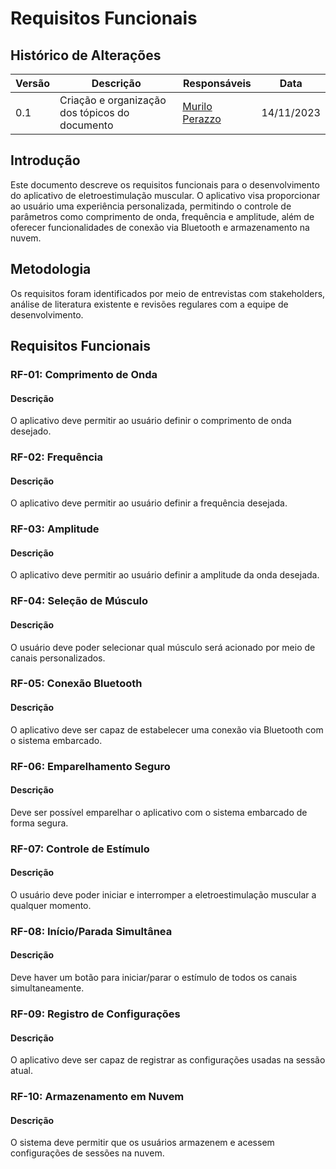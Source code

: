 # Requisitos Funcionais

## Histórico de Alterações

| Versão | Descrição                                        | Responsáveis                                   |  Data       |
| ------ | ------------------------------------------------ | ---------------------------------------------- |  ---------- |
| 0.1    | Criação e organização dos tópicos do documento   | [Murilo Perazzo](https://github.com/murilopbs) | 14/11/2023 |

## Introdução

Este documento descreve os requisitos funcionais para o desenvolvimento do aplicativo de eletroestimulação muscular. O aplicativo visa proporcionar ao usuário uma experiência personalizada, permitindo o controle de parâmetros como comprimento de onda, frequência e amplitude, além de oferecer funcionalidades de conexão via Bluetooth e armazenamento na nuvem.

## Metodologia

Os requisitos foram identificados por meio de entrevistas com stakeholders, análise de literatura existente e revisões regulares com a equipe de desenvolvimento.

## Requisitos Funcionais

### RF-01: Comprimento de Onda

#### Descrição
O aplicativo deve permitir ao usuário definir o comprimento de onda desejado.

### RF-02: Frequência

#### Descrição
O aplicativo deve permitir ao usuário definir a frequência desejada.

### RF-03: Amplitude

#### Descrição
O aplicativo deve permitir ao usuário definir a amplitude da onda desejada.

### RF-04: Seleção de Músculo

#### Descrição
O usuário deve poder selecionar qual músculo será acionado por meio de canais personalizados.

### RF-05: Conexão Bluetooth

#### Descrição
O aplicativo deve ser capaz de estabelecer uma conexão via Bluetooth com o sistema embarcado.

### RF-06: Emparelhamento Seguro

#### Descrição
Deve ser possível emparelhar o aplicativo com o sistema embarcado de forma segura.

### RF-07: Controle de Estímulo

#### Descrição
O usuário deve poder iniciar e interromper a eletroestimulação muscular a qualquer momento.

### RF-08: Início/Parada Simultânea

#### Descrição
Deve haver um botão para iniciar/parar o estímulo de todos os canais simultaneamente.

### RF-09: Registro de Configurações

#### Descrição
O aplicativo deve ser capaz de registrar as configurações usadas na sessão atual.

### RF-10: Armazenamento em Nuvem

#### Descrição
O sistema deve permitir que os usuários armazenem e acessem configurações de sessões na nuvem.

